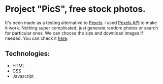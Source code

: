 # Project "PicS", free stock photos.

It's been made as a testing alternative to [Pexels](https://www.pexels.com/).
I used [Pexels API](https://www.pexels.com/api/) to make it work. Nothing super complicated, just generate random photos or search for particular ones. We can choose the size and download images if needed.
You can check it [here]().

## Technologies:

- HTML
- CSS
- Javascript
